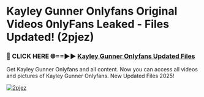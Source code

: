 # Kayley Gunner Onlyfans Original Videos 0nlyFans Leaked - Files Updated! (2pjez)

<h3>🔴 CLICK HERE 🌐==►► <a href="https://tinyurl.com/x26r9saj" rel="nofollow">Kayley Gunner Onlyfans Updated Files</a></h3>

Get Kayley Gunner Onlyfans and all content. Now you can access all videos and pictures of Kayley Gunner Onlyfans. New Updated Files 2025!

[![2pjez](https://i.imgur.com/LkgZPqh.gif)](https://tinyurl.com/x26r9saj)
